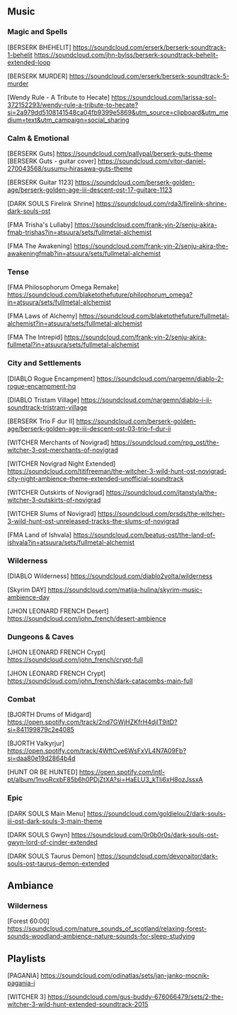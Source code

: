 ## Music


### Magic and Spells
[BERSERK BHEHELIT]
https://soundcloud.com/erserk/berserk-soundtrack-1-behelit
https://soundcloud.com/jhn-bylss/berserk-soundtrack-behelit-extended-loop

[BERSERK MURDER]
https://soundcloud.com/erserk/berserk-soundtrack-5-murder

[Wendy Rule - A Tribute to Hecate]
https://soundcloud.com/larissa-sol-372152293/wendy-rule-a-tribute-to-hecate?si=2a979dd5108141548ca04fb9399e5869&utm_source=clipboard&utm_medium=text&utm_campaign=social_sharing

### Calm & Emotional

[BERSERK Guts]
https://soundcloud.com/pallypal/berserk-guts-theme
[BERSERK Guts - guitar cover]
https://soundcloud.com/vitor-daniel-270043568/susumu-hirasawa-guts-theme

[BERSERK Guitar 1123]
https://soundcloud.com/berserk-golden-age/berserk-golden-age-iii-descent-ost-17-guitare-1123

[DARK SOULS Firelink Shrine]
https://soundcloud.com/rda3/firelink-shrine-dark-souls-ost

[FMA Trisha's Lullaby]
https://soundcloud.com/frank-yin-2/senju-akira-fmab-trishas?in=atsuura/sets/fullmetal-alchemist

[FMA The Awakening]
https://soundcloud.com/frank-yin-2/senju-akira-the-awakeningfmab?in=atsuura/sets/fullmetal-alchemist


### Tense
[FMA Philosophorum Omega Remake]
https://soundcloud.com/blaketothefuture/philophorum_omega?in=atsuura/sets/fullmetal-alchemist

[FMA Laws of Alchemy]
https://soundcloud.com/blaketothefuture/fullmetal-alchemist?in=atsuura/sets/fullmetal-alchemist

[FMA The Intrepid]
https://soundcloud.com/frank-yin-2/senju-akira-fullmetal?in=atsuura/sets/fullmetal-alchemist


### City and Settlements

[DIABLO Rogue Encampment]
https://soundcloud.com/nargemn/diablo-2-rogue-encampment-hq

[DIABLO Tristam Village]
https://soundcloud.com/nargemn/diablo-i-ii-soundtrack-tristram-village

[BERSERK Trio F dur II]
https://soundcloud.com/berserk-golden-age/berserk-golden-age-iii-descent-ost-03-trio-f-dur-ii

[WITCHER Merchants of Novigrad]
https://soundcloud.com/rpg_ost/the-witcher-3-ost-merchants-of-novigrad

[WITCHER Novigrad Night Extended]
https://soundcloud.com/titifreeman/the-witcher-3-wild-hunt-ost-novigrad-city-night-ambience-theme-extended-unofficial-soundtrack

[WITCHER Outskirts of Novigrad]
https://soundcloud.com/jtanstyla/the-witcher-3-outskirts-of-novigrad

[WITCHER Slums of Novigrad]
https://soundcloud.com/prsds/the-witcher-3-wild-hunt-ost-unreleased-tracks-the-slums-of-novigrad

[FMA Land of Ishvala]
https://soundcloud.com/beatus-ost/the-land-of-ishvala?in=atsuura/sets/fullmetal-alchemist


### Wilderness

[DIABLO Wilderness]
https://soundcloud.com/diablo2volta/wilderness

[Skyrim DAY]
https://soundcloud.com/matija-hulina/skyrim-music-ambience-day

[JHON LEONARD FRENCH Desert]
https://soundcloud.com/john_french/desert-ambience


### Dungeons & Caves

[JHON LEONARD FRENCH Crypt]
https://soundcloud.com/john_french/crypt-full

[JHON LEONARD FRENCH Crypt]
https://soundcloud.com/john_french/dark-catacombs-main-full


### Combat

[BJORTH Drums of Midgard]
https://open.spotify.com/track/2nd7GWjHZKfrH4djIT9itD?si=841199879c2e4085

[BJORTH Valkyrjur]
https://open.spotify.com/track/4WftCve6WsFxVL4N7A09Fb?si=daa80e19d2864b4d

[HUNT OR BE HUNTED]
https://open.spotify.com/intl-pt/album/1nvoRcxbF85b6h0PDjZtXA?si=HaELU3_kTIi6xH8ozJssxA



### Epic

[DARK SOULS Main Menu]
https://soundcloud.com/goldielou2/dark-souls-iii-ost-dark-souls-3-main-theme

[DARK SOULS Gwyn]
https://soundcloud.com/0r0b0r0s/dark-souls-ost-gwyn-lord-of-cinder-extended

[DARK SOULS Taurus Demon]
https://soundcloud.com/devonaitor/dark-souls-ost-taurus-demon-extended


## Ambiance

### Wilderness

[Forest 60:00]
https://soundcloud.com/nature_sounds_of_scotland/relaxing-forest-sounds-woodland-ambience-nature-sounds-for-sleep-studying


## Playlists

[PAGANIA]
https://soundcloud.com/odinatlas/sets/jan-janko-mocnik-pagania-i

[WITCHER 3]
https://soundcloud.com/gus-buddy-676066479/sets/2-the-witcher-3-wild-hunt-extended-soundtrack-2015